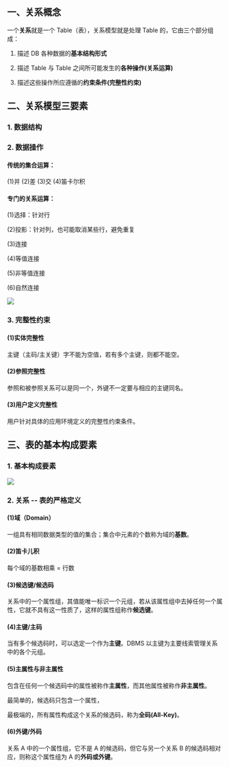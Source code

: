 ## 一、关系概念

一个**关系**就是一个 Table（表），关系模型就是处理 Table 的，它由三个部分组成：

1. 描述 DB 各种数据的**基本结构形式**

2. 描述 Table 与 Table 之间所可能发生的**各种操作(关系运算)**

3. 描述这些操作所应遵循的**约束条件(完整性约束)**

## 二、关系模型三要素

### 1. 数据结构

### 2. 数据操作

#### 传统的集合运算：

(1)并 (2)差 (3)交 (4)笛卡尔积

#### 专门的关系运算：

(1)选择：针对行

(2)投影：针对列，也可能取消某些行，避免重复

(3)连接

(4)等值连接

(5)非等值连接

(6)自然连接

![](https://npm.elemecdn.com/hassan-assets/posts/Database/image-20200420193223364.png)

### 3. 完整性约束

#### (1)实体完整性

主键（主码/主关键）字不能为空值，若有多个主键，则都不能空。

#### (2)参照完整性

参照和被参照关系可以是同一个，外键不一定要与相应的主键同名。

#### (3)用户定义完整性

用户针对具体的应用环境定义的完整性约束条件。

## 三、表的基本构成要素

### 1. 基本构成要素

![](https://npm.elemecdn.com/hassan-assets/posts/Database/image-20200404215853499.png)

### 2. 关系 -- 表的严格定义

#### (1)域（Domain）

一组具有相同数据类型的值的集合；集合中元素的个数称为域的**基数**。

#### (2)笛卡儿积

每个域的基数相乘 = 行数

#### (3)候选键/候选码

关系中的一个属性组，其值能唯一标识一个元组，若从该属性组中去掉任何一个属性，它就不具有这一性质了，这样的属性组称作**候选键**。

#### (4)主键/主码

当有多个候选码时，可以选定一个作为**主键**。DBMS 以主键为主要线索管理关系中的各个元组。

#### (5)主属性与非主属性

包含在任何一个候选码中的属性被称作**主属性**，而其他属性被称作**非主属性**。

最简单的，候选码只包含一个属性，

最极端的，所有属性构成这个关系的候选码，称为**全码(All-Key)**。

#### (6)外键/外码

关系 A 中的一个属性组，它不是 A 的候选码，但它与另一个关系 B 的候选码相对应，则称这个属性组为 A 的**外码或外键**。

